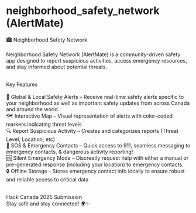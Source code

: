 # neighborhood_safety_network (AlertMate) 

🏙️ Neighborhood Safety Network <br /> <br />
Neighborhood Safety Network (AlertMate) is a community-driven safety app designed to report suspicious activities, access emergency resources, and stay informed about potential threats. <br /><br />


Key Features <br /> <br />
🍁 Global & Local Safety Alerts – Receive real-time safety alerts specific to your neighborhood as well as important safety updates from across Canada and around the world. <br />
🗺️ Interactive Map – Visual representation of alerts with color-coded markers indicating threat levels <br />
🔍 Report Suspicious Activity – Creates and categorizes reports (Threat Level, Location, etc) <br />
🚨 SOS & Emergency Contacts – Quick access to 911, seamless messaging to emergency contacts, & dangerous activity reporting! <br />
🆘 Silent Emergency Mode – Discreetly request help with either a manual or pre-generated response (including your location) to emergency contacts. <br />
🔒 Offline Storage - Stores emergency contact info locally to ensure robust and reliable access to critical data <br /><br />


Hack Canada 2025 Submission <br />
Stay safe and stay connected! 🌍✨

